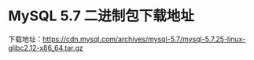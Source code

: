 # MySQL 5.7 二进制包下载地址

下载地址：https://cdn.mysql.com/archives/mysql-5.7/mysql-5.7.25-linux-glibc2.12-x86_64.tar.gz